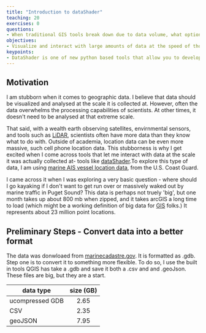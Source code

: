 ```yaml
---
title: "Introduction to dataShader"
teaching: 20
exercises: 0
questions:
- When traditional GIS tools break down due to data volume, what options do I have to visualize data? 
objectives:
- Visualize and interact with large amounts of data at the speed of thought.  
keypoints:
- DataShader is one of new python based tools that allow you to develop a data processing pipline, while visualizing data in real time.  
---
```


## Motivation 

I am stubborn when it comes to geographic data. I believe that data should be visualized and analysed at the scale it is collected at. However, often the data overwhelms the processing capabilities of scientists. At other times, it doesn't need to be analysed at that extreme scale. 

That said, with a wealth earth observing satellites, envirnmental sensors, and tools such as [LiDAR](https://en.wikipedia.org/wiki/Lidar), scientists often have more data than they know what to do with. Outside of academia, location data can be even more massive, such cell phone location data. This stubborness is why I get excited when I come across tools that let me interact with data at the scale it was actually collected at- tools like [dataShader](https://github.com/bokeh/datashader).To explore this type of data, I am using [marine AIS vessel location data](http://marinecadastre.gov/ais/), from the U.S. Coast Guard. 

I came across it when I was exploring a very basic question - where should I go kayaking if I don't want to get run over or massively waked out by marine traffic in Puget Sound? This data is perhaps not truely 'big', but one month takes up about 800 mb when zipped, and it takes arcGIS a long time to load (which might be a working definition of big data for [GIS](https://en.wikipedia.org/wiki/Geographic_information_system)  folks.) It  represents about 23 million point locations.   

## Preliminary Steps - Convert data into a better format
The data was donwloaed from [marinecadastre.gov](http://marinecadastre.gov/ais/). It is formatted as .gdb. Step one is to convert it to something more flexible. To do so, I use the built in tools QGIS has take a .gdb and save it both a .csv and and .geoJson. These files are big, but they are a start.

| data type     | size (GB)     | 
| ------------- |:-------------:| 
| ucompressed GDB      | 2.65 | 
| CSV     | 2.35      | 
| geoJSON |7.95      |


